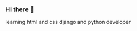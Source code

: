 ### Hi there 👋

learning html and css
django and python developer

<!--
**taherehsafari/taherehsafari** is a ✨ _special_ ✨ repository because its `README.md` (this file) appears on your GitHub profile.

Here are some ideas to get you started:

- 🔭 I’m currently working on nothing
- 🌱 I’m currently learning html/css
- 👯 I’m looking to collaborate on nothing
- 🤔 I’m looking for help with github
- 💬 Ask me about nothing
- 📫 How to reach me: DONT
- 😄 Pronouns: ...
- ⚡ Fun fact: ...
-->
